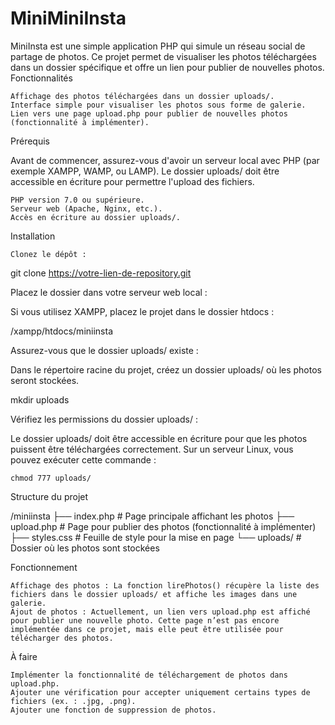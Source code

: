 # MiniMiniInsta

MiniInsta est une simple application PHP qui simule un réseau social de partage de photos. Ce projet permet de visualiser les photos téléchargées dans un dossier spécifique et offre un lien pour publier de nouvelles photos.
Fonctionnalités

    Affichage des photos téléchargées dans un dossier uploads/.
    Interface simple pour visualiser les photos sous forme de galerie.
    Lien vers une page upload.php pour publier de nouvelles photos (fonctionnalité à implémenter).

Prérequis

Avant de commencer, assurez-vous d'avoir un serveur local avec PHP (par exemple XAMPP, WAMP, ou LAMP). Le dossier uploads/ doit être accessible en écriture pour permettre l'upload des fichiers.

    PHP version 7.0 ou supérieure.
    Serveur web (Apache, Nginx, etc.).
    Accès en écriture au dossier uploads/.

Installation

    Clonez le dépôt :

git clone https://votre-lien-de-repository.git

Placez le dossier dans votre serveur web local :

Si vous utilisez XAMPP, placez le projet dans le dossier htdocs :

/xampp/htdocs/miniinsta

Assurez-vous que le dossier uploads/ existe :

Dans le répertoire racine du projet, créez un dossier uploads/ où les photos seront stockées.

mkdir uploads

Vérifiez les permissions du dossier uploads/ :

Le dossier uploads/ doit être accessible en écriture pour que les photos puissent être téléchargées correctement. Sur un serveur Linux, vous pouvez exécuter cette commande :

    chmod 777 uploads/

Structure du projet

/miniinsta
    ├── index.php          # Page principale affichant les photos
    ├── upload.php         # Page pour publier des photos (fonctionnalité à implémenter)
    ├── styles.css         # Feuille de style pour la mise en page
    └── uploads/           # Dossier où les photos sont stockées

Fonctionnement

    Affichage des photos : La fonction lirePhotos() récupère la liste des fichiers dans le dossier uploads/ et affiche les images dans une galerie.
    Ajout de photos : Actuellement, un lien vers upload.php est affiché pour publier une nouvelle photo. Cette page n’est pas encore implémentée dans ce projet, mais elle peut être utilisée pour télécharger des photos.


À faire

    Implémenter la fonctionnalité de téléchargement de photos dans upload.php.
    Ajouter une vérification pour accepter uniquement certains types de fichiers (ex. : .jpg, .png).
    Ajouter une fonction de suppression de photos.

